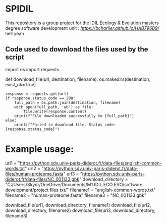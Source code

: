 # SPIDIL
This repository is a group project for the IDIL Ecology & Evolution masters degree software development unit : *https://bcharlier.github.io/HAB796B9/*
hell yeah
## Code used to download the files used by the script

import os
import requests

def download_file(url, destination, filename):
    os.makedirs(destination, exist_ok=True)

    response = requests.get(url)
    if response.status_code == 200:
        full_path = os.path.join(destination, filename)
        with open(full_path, 'wb') as file:
            file.write(response.content)
        print(f"File downloaded successfully to {full_path}")
    else:
        print(f"Failed to download file. Status code: {response.status_code}")

# Example usage:
url1 = "https://python.sdv.univ-paris-diderot.fr/data-files/english-common-words.txt"
url2 = "https://python.sdv.univ-paris-diderot.fr/data-files/human-proteome.fasta"
url3 = "https://python.sdv.univ-paris-diderot.fr/data-files/NC_001133.gbk"
download_directory = "C:/Users/Skydr/OneDrive/Documents/M1 IDIL ECO EVO/software development/project files txt/"
filename1 = "english-common-words.txt"
filename2 = "human-proteome.fasta"
filename3 = "NC_001133.gbk"

download_file(url1, download_directory, filename1)
download_file(url2, download_directory, filename2)
download_file(url3, download_directory, filename3)
